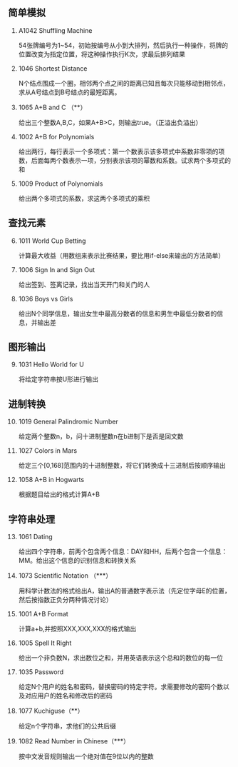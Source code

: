 ## 简单模拟
1. A1042 Shuffling Machine

    54张牌编号为1~54，初始按编号从小到大排列，然后执行一种操作，将牌的位置改变为指定位置，将这种操作执行K次，求最后排列结果

2. 1046 Shortest Distance

    N个结点围成一个圈，相邻两个点之间的距离已知且每次只能移动到相邻点，求从A号结点到B号结点的最短距离。

3. 1065 A+B and C （**）

    给出三个整数A,B,C，如果A+B>C，则输出true。（正溢出负溢出）

4. 1002 A+B for Polynomials
    
    给出两行，每行表示一个多项式：第一个数表示该多项式中系数非零项的项数，后面每两个数表示一项，分别表示该项的幂数和系数。试求两个多项式的和

5. 1009 Product of Polynomials

    给出两个多项式的系数，求这两个多项式的乘积

## 查找元素
6. 1011 World Cup Betting
    
    计算最大收益（用数组来表示比赛结果，要比用if-else来输出的方法简单）

7. 1006 Sign In and Sign Out 

    给出签到、签离记录，找出当天开门和关门的人

8. 1036 Boys vs Girls

    给出N个同学信息，输出女生中最高分数者的信息和男生中最低分数者的信息，并输出差

## 图形输出
9. 1031 Hello World for U

    将给定字符串按U形进行输出

## 进制转换
10. 1019 General Palindromic Number

    给定两个整数n，b，问十进制整数n在b进制下是否是回文数

11. 1027 Colors in Mars

    给定三个[0,168]范围内的十进制整数，将它们转换成十三进制后按顺序输出    

12. 1058 A+B in Hogwarts

    根据题目给出的格式计算A+B


## 字符串处理
13. 1061 Dating

    给出四个字符串，前两个包含两个信息：DAY和HH，后两个包含一个信息：MM。给出这个信息的识别信息和转换关系

14. 1073 Scientific Notation （***）

    用科学计数法的格式给出A，输出A的普通数字表示法（先定位字母E的位置，然后按指数正负分两种情况讨论）

15. 1001 A+B Format 

    计算a+b,并按照XXX,XXX,XXX的格式输出

16. 1005 Spell It Right 

    给出一个非负数N，求出数位之和，并用英语表示这个总和的数位的每一位

17. 1035 Password

    给定N个用户的姓名和密码，替换密码的特定字符。求需要修改的密码个数以及对应用户的姓名和修改后的密码


18. 1077 Kuchiguse（**）

    给定n个字符串，求他们的公共后缀

19. 1082 Read Number in Chinese（***）

    按中文发音规则输出一个绝对值在9位以内的整数
















